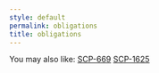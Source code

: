 ```yaml
---
style: default
permalink: obligations
title: obligations
---
```

You may also like:
[SCP-669](http://scp-wiki.net/scp-669)
[SCP-1625](http://scp-wiki.net/scp-1625)